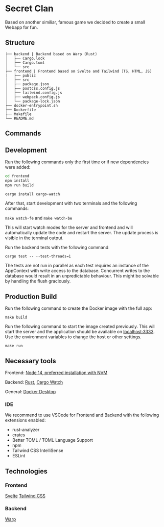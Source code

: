# Secret Clan

Based on another similiar, famous game we decided to create a small Webapp for fun.

## Structure

```
├── backend | Backend based on Warp (Rust)
│   ├── Cargo.lock
│   ├── Cargo.toml
│   └── src
├── frontend | Frontend based on Svelte and Tailwind (TS, HTML, JS)
|   ├── public
│   ├── src
│   ├── package.json
│   ├── postcss.config.js
│   ├── tailwind.config.js
│   ├── webpack.config.js
│   └── package-lock.json
├── docker-entrypoint.sh
├── Dockerfile
├── Makefile
└── README.md
```

## Commands

## Development

Run the following commands only the first time or if new dependencies were added:

```bash
cd frontend
npm install
npm run build

cargo install cargo-watch
```

After that, start development with two terminals and the following commands:

`make watch-fe` and `make watch-be`

This will start watch modes for the server and frontend and will automatically update the code and restart the server. The update process is visible in the terminal output.

Run the backend tests with the following command:

`cargo test -- --test-threads=1`

The tests are not run in parallel as each test requires an instance of the AppContext with write access to the database. Concurrent writes to the database would result in an unpredictable behaviour. This might be solvable by handling the flush graciously.

## Production Build

Run the following command to create the Docker image with the full app:

`make build`

Run the following command to start the image created previously. This will start the server and the application should be available on [localhost:3333](http://localhost:3333). Use the environment variables to change the host or other settings.

`make run`

## Necessary tools

Frontend: [Node 14, preferred installation with NVM](https://github.com/nvm-sh/nvm)

Backend: [Rust](https://www.rust-lang.org/learn/get-started), [Cargo Watch](https://crates.io/crates/cargo-watch)

General: [Docker Desktop](https://www.docker.com/get-started)

### IDE

We recommend to use VSCode for Frontend and Backend with the following extensions enabled:

- rust-analyzer
- crates
- Better TOML / TOML Language Support
- npm
- Tailwind CSS IntelliSense
- ESLint

## Technologies

### Frontend

[Svelte](https://svelte.dev/)
[Tailwind CSS](https://tailwindcss.com/)

### Backend

[Warp](https://github.com/seanmonstar/warp)
